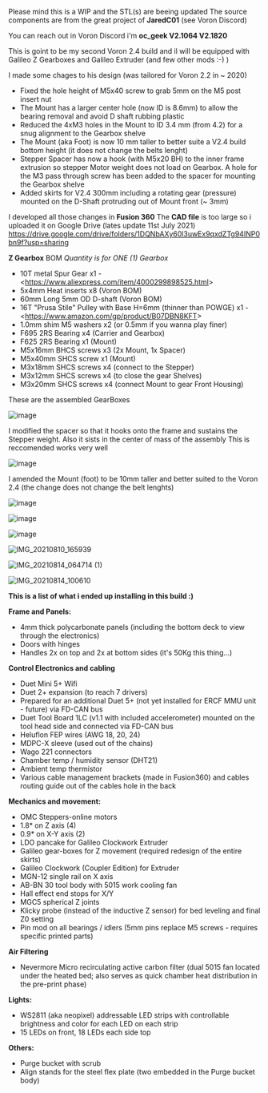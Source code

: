 Please mind this is a WIP and the STL(s) are beeing updated
The source components are from the great project of **JaredC01** (see Voron Discord)

You can reach out in Voron Discord i'm **oc_geek V2.1064 V2.1820**

This is goint to be my second Voron 2.4 build 
and il will be equipped with Galileo Z Gearboxes and Galileo Extruder (and few other mods :-) ) 

I made some chages to his design (was tailored for Voron 2.2 in ~ 2020)
- Fixed the hole height of M5x40 screw to grab 5mm on the M5 post insert nut
- The Mount has a larger center hole (now ID is 8.6mm) to allow the bearing removal and avoid D shaft rubbing plastic
- Reduced the 4xM3 holes in the Mount to ID 3.4 mm (from 4.2) for a snug alignment to the Gearbox shelve
- The Mount (aka Foot) is now 10 mm taller to better suite a V2.4 build bottom height (it does not change the belts lenght)
- Stepper Spacer has now a hook (with M5x20 BH) to the inner frame extrusion so stepper Motor weight does not load on Gearbox. A hole for the M3 pass through screw has been added to the spacer for mounting the Gearbox shelve
- Added skirts for V2.4 300mm including a rotating gear (pressure) mounted on the D-Shaft protruding out of Mount front (~ 3mm)

I developed all those changes in **Fusion 360**
The **CAD file** is too large so i uploaded it on Google Drive (lates update 11st July 2021)
https://drive.google.com/drive/folders/1DQNbAXy60l3uwEx9qxdZTg94INP0bn9f?usp=sharing

**Z Gearbox** BOM
_Quantity is for ONE (1) Gearbox_
- 10T metal Spur Gear x1 - <<https://www.aliexpress.com/item/4000299898525.html>>
- 5x4mm Heat inserts x8 (Voron BOM)
- 60mm Long 5mm OD D-shaft (Voron BOM)
- 16T "Prusa Stile" Pulley with Base H=6mm (thinner than POWGE) x1 - <<https://www.amazon.com/gp/product/B07DBN8KFT>>
- 1.0mm shim M5 washers x2 (or 0.5mm if you wanna play finer) 
- F695 2RS Bearing x4 (Carrier and Gearbox)
- F625 2RS Bearing x1 (Mount)
- M5x16mm BHCS screws x3 (2x Mount, 1x Spacer)
- M5x40mm SHCS screw x1 (Mount)
- M3x18mm SHCS screws x4 (connect to the Stepper)
- M3x12mm SHCS screws x4 (to close the gear Shelves)
- M3x20mm SHCS screws x4 (connect Mount to gear Front Housing)

These are the assembled GearBoxes

![image](https://user-images.githubusercontent.com/76037248/125200150-eff22780-e269-11eb-85b3-807b5a5e1603.png)

I modified the spacer so that it hooks onto the frame and sustains the Stepper weight. 
Also it sists in the center of mass of the assembly
This is reccomended works very well

![image](https://user-images.githubusercontent.com/76037248/125200206-42cbdf00-e26a-11eb-9690-d2a79d3ae327.png)

I amended the Mount (foot) to be 10mm taller and better suited to the Voron 2.4 (the change does not change the belt lenghts) 

![image](https://user-images.githubusercontent.com/76037248/125200221-56774580-e26a-11eb-8fd4-dabff086de4f.png)

![image](https://user-images.githubusercontent.com/76037248/125197641-d5ff1780-e25e-11eb-9f1c-6b353727444d.png)

![image](https://user-images.githubusercontent.com/76037248/125197650-ddbebc00-e25e-11eb-9f4b-6601d3c0f62b.png)

![IMG_20210810_165939](https://user-images.githubusercontent.com/76037248/130490119-4ad001e6-39cc-45e0-86db-aeb21689f9a6.jpg)

![IMG_20210814_064714 (1)](https://user-images.githubusercontent.com/76037248/130490158-3c083f67-136f-455f-872a-24abb6e97e01.jpg)

![IMG_20210814_100610](https://user-images.githubusercontent.com/76037248/130490170-ab85e14c-1111-4b2c-9ca7-47625fba2b5a.jpg)


**This is a list of what i ended up installing in this build :)**

**Frame and Panels:**
- 4mm thick polycarbonate panels (including the bottom deck to view through the electronics)
- Doors with hinges
- Handles 2x on top and 2x at bottom sides (it's 50Kg this thing...)

**Control Electronics and cabling**
- Duet Mini 5+ Wifi
- Duet 2+ expansion (to reach 7 drivers)
- Prepared for an additional Duet 5+ (not yet installed for ERCF MMU unit - future) via FD-CAN bus
- Duet Tool Board 1LC (v1.1 with included accelerometer) mounted on the tool head side and connected via FD-CAN bus
- Heluflon FEP wires (AWG 18, 20, 24)
- MDPC-X sleeve (used out of the chains)
- Wago 221 connectors
- Chamber temp / humidity sensor (DHT21)
- Ambient temp thermistor
- Various cable management brackets (made in Fusion360) and cables routing guide out of the cables hole in the back

**Mechanics and movement:**
- OMC Steppers-online motors
- 1.8* on Z axis (4)
- 0.9* on X-Y axis (2)
- LDO pancake for Galileo Clockwork Extruder
- Galileo gear-boxes for Z movement (required redesign of the entire skirts)
- Galileo Clockwork (Coupler Edition) for Extruder
- MGN-12 single rail on X axis
- AB-BN 30 tool body with 5015 work cooling fan
- Hall effect end stops for X/Y
- MGC5 spherical Z joints
- Klicky probe (instead of the inductive Z sensor) for bed leveling and final Z0 setting
- Pin mod on all bearings / idlers (5mm pins replace M5 screws - requires specific printed parts)

**Air Filtering**
- Nevermore Micro recirculating active carbon filter (dual 5015 fan located under the heated bed; also serves as quick chamber heat distribution in the pre-print phase)

**Lights:**
- WS2811 (aka neopixel) addressable LED strips with controllable brightness and color for each LED on each strip
- 15 LEDs on front, 18 LEDs each side top

**Others:**
- Purge bucket with scrub
- Align stands for the steel flex plate (two embedded in the Purge bucket body)

